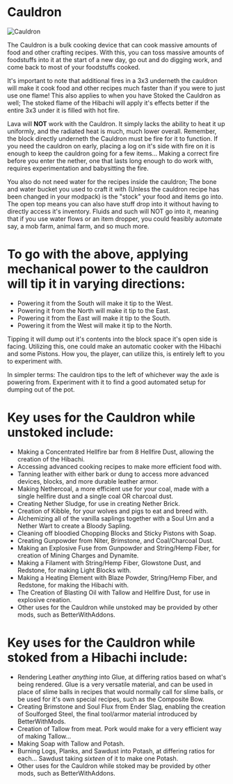# Cauldron

![Cauldron](block:betterwithmods:cooking_pot@1)

The Cauldron is a bulk cooking device that can cook massive amounts of food and other crafting recipes. With this, you can toss massive amounts of foodstuffs into it at the start of a new day, go out and do digging work, and come back to most of your foodstuffs cooked.

It's important to note that additional fires in a 3x3 underneth the cauldron will make it cook food and other recipes much faster than if you were to just use one flame! This also applies to when you have Stoked the Cauldron as well; The stoked flame of the Hibachi will apply it's effects better if the entire 3x3 under it is filled with hot fire.

Lava will **NOT** work with the Cauldron. It simply lacks the ability to heat it up uniformly, and the radiated heat is much, much lower overall. Remember, the block directly underneth the Cauldron must be fire for it to function. If you need the cauldron on early, placing a log on it's side with fire on it is enough to keep the cauldron going for a few items... Making a correct fire before you enter the nether, one that lasts long enough to do work with, requires experimentation and babysitting the fire.

You also do not need water for the recipes inside the cauldron; The bone and water bucket you used to craft it with (Unless the cauldron recipe has been changed in your modpack) is the "stock" your food and items go into. The open top means you can also have stuff drop into it without having to directly access it's inventory. Fluids and such will NOT go into it, meaning that if you use water flows or an item dropper, you could feasibly automate say, a mob farm, animal farm, and so much more.

# To go with the above, applying mechanical power to the cauldron will tip it in varying directions:
* Powering it from the South will make it tip to the West.
* Powering it from the North will make it tip to the East.
* Powering it from the East will make it tip to the South.
* Powering it from the West will make it tip to the North.

Tipping it will dump out it's contents into the block space it's open side is facing. Utilizing this, one could make an automatic cooker with the Hibachi and some Pistons. How you, the player, can utilize this, is entirely left to you to experiment with.

In simpler terms: The cauldron tips to the left of whichever way the axle is powering from. Experiment with it to find a good automated setup for dumping out of the pot.

# Key uses for the Cauldron while unstoked include:
* Making a Concentrated Hellfire bar from 8 Hellfire Dust, allowing the creation of the Hibachi.
* Accessing advanced cooking recipes to make more efficient food with.
* Tanning leather with either bark or dung to access more advanced devices, blocks, and more durable leather armor.
* Making Nethercoal, a more efficient use for your coal, made with a single hellfire dust and a single coal OR charcoal dust.
* Creating Nether Sludge, for use in creating Nether Brick.
* Creation of Kibble, for your wolves and pigs to eat and breed with.
* Alchemizing all of the vanilla saplings together with a Soul Urn and a Nether Wart to create a Bloody Sapling.
* Cleaning off bloodied Chopping Blocks and Sticky Pistons with Soap.
* Creating Gunpowder from Niter, Brimstone, and Coal/Charcoal Dust.
* Making an Explosive Fuse from Gunpowder and String/Hemp Fiber, for creation of Mining Charges and Dynamite.
* Making a Filament with String/Hemp Fiber, Glowstone Dust, and Redstone, for making Light Blocks with.
* Making a Heating Element with Blaze Powder, String/Hemp Fiber, and Redstone, for making the Hibachi with.
* The Creation of Blasting Oil with Tallow and Hellfire Dust, for use in explosive creation.
* Other uses for the Cauldron while unstoked may be provided by other mods, such as BetterWithAddons.

# Key uses for the Cauldron while stoked from a Hibachi include:
* Rendering Leather *anything* into Glue, at differing ratios based on what's being rendered. Glue is a very versatile material, and can be used in place of slime balls in recipes that would normally call for slime balls, or be used for it's own special recipes, such as the Composite Bow.
* Creating Brimstone and Soul Flux from Ender Slag, enabling the creation of Soulforged Steel, the final tool/armor material introduced by BetterWithMods.
* Creation of Tallow from meat. Pork would make for a very efficient way of making Tallow...
* Making Soap with Tallow and Potash.
* Burning Logs, Planks, and Sawdust into Potash, at differing ratios for each... Sawdust taking *sixteen* of it to make one Potash.
* Other uses for the Cauldron while stoked may be provided by other mods, such as BetterWithAddons.
